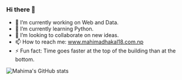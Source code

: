 ### Hi there 👋


- 🔭 I’m currently working on Web and Data.
- 🌱 I’m currently learning Python.
- 👯 I’m looking to collaborate on new ideas.
- 📫 How to reach me: www.mahimadhakal18.com.np
- ⚡ Fun fact: Time goes faster at the top of the building than at the bottom.


![Mahima's GitHub stats](https://github-readme-stats.vercel.app/api?username=dhakalmahima188&show_icons=true&theme=radical)



